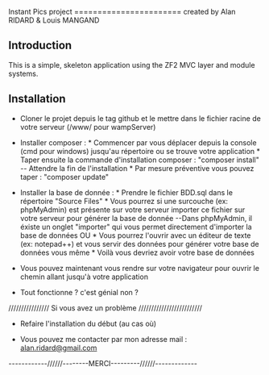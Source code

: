 Instant Pics project
======================= created by Alan RIDARD & Louis MANGAND

Introduction
------------
This is a simple, skeleton application using the ZF2 MVC layer and module
systems.

Installation 
---------------------------

- Cloner le projet depuis le tag github et le mettre dans le fichier racine de votre serveur (/www/ pour wampServer)

- Installer composer :
        * Commencer par vous déplacer depuis la console (cmd pour windows) jusqu'au répertoire ou se trouve votre application
        * Taper ensuite la commande d'installation composer : "composer install" -- Attendre la fin de l'installation
        * Par mesure préventive vous pouvez taper : "composer update"

- Installer la base de donnée :
        * Prendre le fichier BDD.sql dans le répertoire "Source Files"
        * Vous pourrez si une surcouche (ex: phpMyAdmin) est présente sur votre serveur importer ce fichier sur votre serveur pour générer la base de donnée
            --Dans phpMyAdmin, il éxiste un onglet "importer" qui vous permet directement d'importer la base de données
        OU 
        * Vous pourrez l'ouvrir avec un éditeur de texte (ex: notepad++) et vous servir des données pour générer votre base de données vous même 
        * Voilà vous devriez avoir votre base de données

- Vous pouvez maintenant vous rendre sur votre navigateur pour ouvrir le chemin allant jusqu'à votre application

- Tout fonctionne ? c'est génial non ?

//////////////// Si vous avez un problème /////////////////////////

- Refaire l'installation du début (au cas où) 

- Vous pouvez me contacter par mon adresse mail : alan.ridard@gmail.com


------------//////--------MERCI---------//////-------------